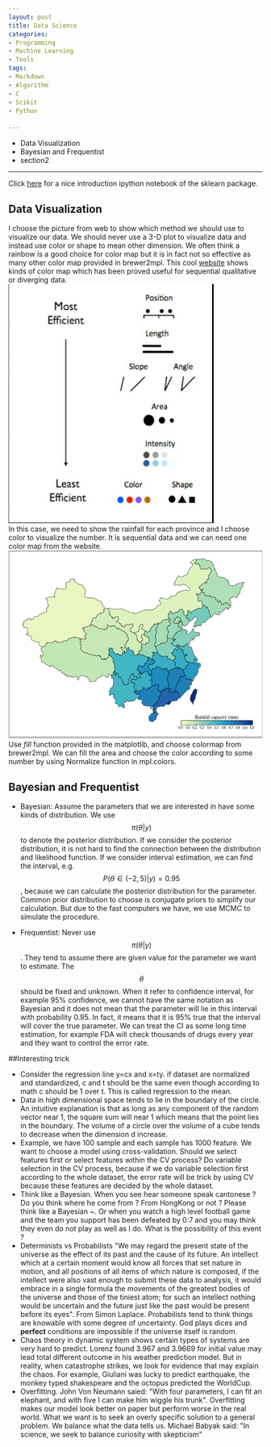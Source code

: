```yaml
---
layout: post
title: Data Science
categories:
- Programming
- Machine Learning
- Tools
tags:
- Markdown
- Algorithm
- C
- Scikit
- Python

---
```

* Data Visualization
* Bayesian and Frequentist
* section2

---

Click [here](https://github.com/jakevdp/sklearn_pycon2013) for a  nice introduction ipython notebook of the sklearn package.

## Data Visualization
I choose the picture from web to show which method we should use to visualize our data. We should never use a 3-D plot to visualize data and instead use color or shape to mean other dimension. We often think a rainbow is a good choice for color map but it is in fact not so effective as many other color map provided in brewer2mpl. This cool [website](http://colorbrewer2.org/) shows kinds of color map which has been proved useful for sequential qualitative or diverging data.  
![Visualization](/png/visualization.png?raw=true)  
In this case, we need to show the rainfall for each province and I choose color to visualize the number. It is sequential data and we can need one color map from the website.  
![RainFall](/png/2012RainFall.png?raw=true)
Use *fill* function provided in the matplotlib, and choose colormap from brewer2mpl. We can fill the area and choose the color according to some number by using Normalize function in mpl.colors.



## Bayesian and Frequentist
- Bayesian: Assume the parameters that we are interested in have some kinds of distribution. We use $$\pi(\theta \vert y)$$ to denote the posterior distribution. If we consider the posterior distribution, it is not hard to find the connection between the distribution and likelihood function. If we consider interval estimation, we can find the interval, e.g. $$P(\theta \in (-2,5) \vert y)=0.95$$, because we can calculate the posterior distribution for the parameter. Common prior distribution to choose is conjugate priors to simplify our calculation. But due to the fast computers we have, we use MCMC to simulate the procedure.

- Frequentist: Never use $$\pi(\theta \vert y)$$. They tend to assume there are given value for the parameter we want to estimate. The $$\theta$$ should be fixed and unknown. When it refer to confidence interval, for example 95% confidence, we cannot have the same notation as Bayesian and it does not mean that the parameter will lie in this interval with probability 0.95. In fact, it means that it is 95% true that the interval will cover the true parameter. We can treat the CI as some long time estimation, for example FDA will check thousands of drugs every year and they want to control the error rate.

##Interesting trick
- Consider the regression line y=cx and x=ty. if dataset are normalized and standardized, c and t should be the same even though according to math c should be 1 over t. This is called regression to the mean.
- Data in high dimensional space tends to lie in the boundary of the circle. An intuitive explanation is that as long as any component of the random vector near 1, the square sum will near 1 which means that the point lies in the boundary. The volume of a circle  over the volume of a cube tends to decrease when the dimension d increase.
- Example, we have 100 sample and each sample has 1000 feature. We want to choose a model using cross-validation. Should we select features first or select features within the CV process? Do variable selection in the CV process, because if we do variable selection first according to the whole dataset, the error rate will be trick by using CV because these features are decided by the whole dataset.
- Think like a Bayesian. When you see hear someone speak cantonese ? Do you think where he come from ?  From HongKong or not ? Please think like a Bayesian ~. Or when you watch a high level football game and the team you support has been defeated by 0:7 and you may think they even do not play as well as I do. What is the possibility of this event ?
- Determinists vs Probabilists "We may regard the present state of the universe as the effect of its past and the cause of its future. An intellect which at a certain moment would know all forces that set nature in motion, and all positions of all items of which nature is composed, if the intellect were also vast enough to submit these data to analysis, it would embrace in a single formula the movements of the greatest bodies of the universe and those of the tiniest atom; for such an intellect nothing would be uncertain and the future just like the past would be present before its eyes". From Simon Laplace. Probabilists tend to think things are knowable with some degree of uncertainty. God plays dices and **perfect** conditions are impossible if the universe itself is random.
- Chaos theory in dynamic system shows certain types of systems are very hard to predict. Lorenz found 3.967 and 3.9669 for initial value may lead total different outcome in his weather prediction model. But in reality, when catastrophe strikes, we look for evidence that may explain the chaos. For example, Giuliani was lucky to predict earthquake, the monkey typed shakespeare and the octopus predicted the WorldCup.
- Overfitting. John Von Neumann saied: "With four parameters, I can fit an elephant, and with five I can make him wiggle his trunk". Overfitting makes our model look better on paper but perform worse in the real world. What we want is to seek an overly specific solution to a general problem. We balance what the data tells us. Michael Babyak said: "In science, we seek to balance curiosity with skepticism"
